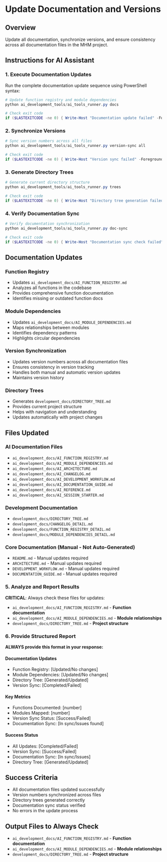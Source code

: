 # Update Documentation and Versions

## Overview
Update all documentation, synchronize versions, and ensure consistency across all documentation files in the MHM project.

## Instructions for AI Assistant

### 1. **Execute Documentation Updates**
Run the complete documentation update sequence using PowerShell syntax:
```powershell
# Update function registry and module dependencies
python ai_development_tools/ai_tools_runner.py docs

# Check exit code
if ($LASTEXITCODE -ne 0) { Write-Host "Documentation update failed" -ForegroundColor Red }
```

### 2. **Synchronize Versions**
```powershell
# Sync version numbers across all files
python ai_development_tools/ai_tools_runner.py version-sync all

# Check exit code
if ($LASTEXITCODE -ne 0) { Write-Host "Version sync failed" -ForegroundColor Red }
```

### 3. **Generate Directory Trees**
```powershell
# Generate current directory structure
python ai_development_tools/ai_tools_runner.py trees

# Check exit code
if ($LASTEXITCODE -ne 0) { Write-Host "Directory tree generation failed" -ForegroundColor Red }
```

### 4. **Verify Documentation Sync**
```powershell
# Verify documentation synchronization
python ai_development_tools/ai_tools_runner.py doc-sync

# Check exit code
if ($LASTEXITCODE -ne 0) { Write-Host "Documentation sync check failed" -ForegroundColor Red }
```

## Documentation Updates

### **Function Registry**
- Updates `ai_development_docs/AI_FUNCTION_REGISTRY.md`
- Analyzes all functions in the codebase
- Provides comprehensive function documentation
- Identifies missing or outdated function docs

### **Module Dependencies**
- Updates `ai_development_docs/AI_MODULE_DEPENDENCIES.md`
- Maps relationships between modules
- Identifies dependency patterns
- Highlights circular dependencies

### **Version Synchronization**
- Updates version numbers across all documentation files
- Ensures consistency in version tracking
- Handles both manual and automatic version updates
- Maintains version history

### **Directory Trees**
- Generates `development_docs/DIRECTORY_TREE.md`
- Provides current project structure
- Helps with navigation and understanding
- Updates automatically with project changes

## Files Updated

### **AI Documentation Files**
- `ai_development_docs/AI_FUNCTION_REGISTRY.md`
- `ai_development_docs/AI_MODULE_DEPENDENCIES.md`
- `ai_development_docs/AI_ARCHITECTURE.md`
- `ai_development_docs/AI_CHANGELOG.md`
- `ai_development_docs/AI_DEVELOPMENT_WORKFLOW.md`
- `ai_development_docs/AI_DOCUMENTATION_GUIDE.md`
- `ai_development_docs/AI_REFERENCE.md`
- `ai_development_docs/AI_SESSION_STARTER.md`

### **Development Documentation**
- `development_docs/DIRECTORY_TREE.md`
- `development_docs/CHANGELOG_DETAIL.md`
- `development_docs/FUNCTION_REGISTRY_DETAIL.md`
- `development_docs/MODULE_DEPENDENCIES_DETAIL.md`

### **Core Documentation** (Manual - Not Auto-Generated)
- `README.md` - Manual updates required
- `ARCHITECTURE.md` - Manual updates required  
- `DEVELOPMENT_WORKFLOW.md` - Manual updates required
- `DOCUMENTATION_GUIDE.md` - Manual updates required

### 5. **Analyze and Report Results**
**CRITICAL**: Always check these files for updates:
- `ai_development_docs/AI_FUNCTION_REGISTRY.md` - **Function documentation**
- `ai_development_docs/AI_MODULE_DEPENDENCIES.md` - **Module relationships**
- `development_docs/DIRECTORY_TREE.md` - **Project structure**

### 6. **Provide Structured Report**
**ALWAYS provide this format in your response:**

#### **Documentation Updates**
- Function Registry: [Updated/No changes]
- Module Dependencies: [Updated/No changes]
- Directory Tree: [Generated/Updated]
- Version Sync: [Completed/Failed]

#### **Key Metrics**
- Functions Documented: [number]
- Modules Mapped: [number]
- Version Sync Status: [Success/Failed]
- Documentation Sync: [In sync/Issues found]

#### **Success Status**
- All Updates: [Completed/Failed]
- Version Sync: [Success/Failed]
- Documentation Sync: [In sync/Issues]
- Directory Tree: [Generated/Updated]

## Success Criteria
- All documentation files updated successfully
- Version numbers synchronized across files
- Directory trees generated correctly
- Documentation sync status verified
- No errors in the update process

## Output Files to Always Check
- `ai_development_docs/AI_FUNCTION_REGISTRY.md` - **Function documentation**
- `ai_development_docs/AI_MODULE_DEPENDENCIES.md` - **Module relationships**
- `development_docs/DIRECTORY_TREE.md` - **Project structure**